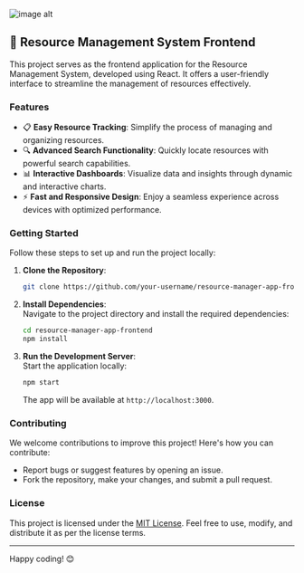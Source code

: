 ![image alt]()
## 🚀 Resource Management System Frontend

This project serves as the frontend application for the Resource Management System, developed using React. It offers a user-friendly interface to streamline the management of resources effectively.

### Features

- 📋 **Easy Resource Tracking**: Simplify the process of managing and organizing resources.
- 🔍 **Advanced Search Functionality**: Quickly locate resources with powerful search capabilities.
- 📊 **Interactive Dashboards**: Visualize data and insights through dynamic and interactive charts.
- ⚡️ **Fast and Responsive Design**: Enjoy a seamless experience across devices with optimized performance.

### Getting Started

Follow these steps to set up and run the project locally:

1. **Clone the Repository**:
   ```bash
   git clone https://github.com/your-username/resource-manager-app-frontend.git
   ```
2. **Install Dependencies**:  
   Navigate to the project directory and install the required dependencies:
   ```bash
   cd resource-manager-app-frontend
   npm install
   ```
3. **Run the Development Server**:  
   Start the application locally:
   ```bash
   npm start
   ```
   The app will be available at `http://localhost:3000`.

### Contributing

We welcome contributions to improve this project! Here's how you can contribute:

- Report bugs or suggest features by opening an issue.
- Fork the repository, make your changes, and submit a pull request.

### License

This project is licensed under the [MIT License](LICENSE). Feel free to use, modify, and distribute it as per the license terms.

---

Happy coding! 😊
